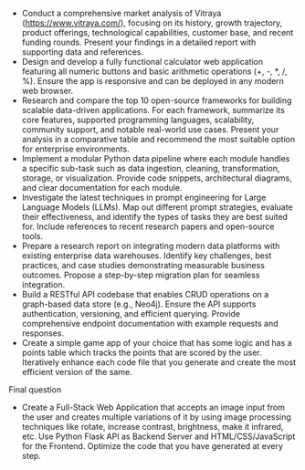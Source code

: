 - Conduct a comprehensive market analysis of Vitraya (https://www.vitraya.com/), focusing on its history, growth trajectory, product offerings, technological capabilities, customer base, and recent funding rounds. Present your findings in a detailed report with supporting data and references.
- Design and develop a fully functional calculator web application featuring all numeric buttons and basic arithmetic operations (+, -, *, /, %). Ensure the app is responsive and can be deployed in any modern web browser.
- Research and compare the top 10 open-source frameworks for building scalable data-driven applications. For each framework, summarize its core features, supported programming languages, scalability, community support, and notable real-world use cases. Present your analysis in a comparative table and recommend the most suitable option for enterprise environments.
- Implement a modular Python data pipeline where each module handles a specific sub-task such as data ingestion, cleaning, transformation, storage, or visualization. Provide code snippets, architectural diagrams, and clear documentation for each module.
- Investigate the latest techniques in prompt engineering for Large Language Models (LLMs). Map out different prompt strategies, evaluate their effectiveness, and identify the types of tasks they are best suited for. Include references to recent research papers and open-source tools.
- Prepare a research report on integrating modern data platforms with existing enterprise data warehouses. Identify key challenges, best practices, and case studies demonstrating measurable business outcomes. Propose a step-by-step migration plan for seamless integration.
- Build a RESTful API codebase that enables CRUD operations on a graph-based data store (e.g., Neo4j). Ensure the API supports authentication, versioning, and efficient querying. Provide comprehensive endpoint documentation with example requests and responses.
- Create a simple game app of your choice that has some logic and has a points table which tracks the points that are scored by the user. Iteratively enhance each code file that you generate and create the most efficient version of the same.

Final question
- Create a Full-Stack Web Application that accepts an image input from the user and creates multiple variations of it by using image processing techniques like rotate, increase contrast, brightness, make it infrared, etc. Use Python Flask API as Backend Server and HTML/CSS/JavaScript for the Frontend. Optimize the code that you have generated at every step.